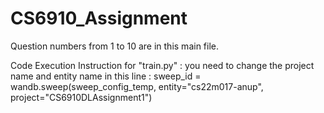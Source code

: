 # CS6910_Assignment

Question numbers from 1 to 10 are in this main file.

Code Execution Instruction for "train.py" : you need to change the project name and entity name in this line : sweep_id = wandb.sweep(sweep_config_temp, entity="cs22m017-anup", project="CS6910DLAssignment1")
